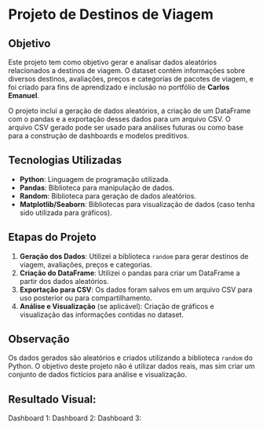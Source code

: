 # Projeto de Destinos de Viagem

## Objetivo
Este projeto tem como objetivo gerar e analisar dados aleatórios relacionados a destinos de viagem. O dataset contém informações sobre diversos destinos, avaliações, preços e categorias de pacotes de viagem, e foi criado para fins de aprendizado e inclusão no portfólio de **Carlos Emanuel**.

O projeto inclui a geração de dados aleatórios, a criação de um DataFrame com o pandas e a exportação desses dados para um arquivo CSV. O arquivo CSV gerado pode ser usado para análises futuras ou como base para a construção de dashboards e modelos preditivos.

## Tecnologias Utilizadas

- **Python**: Linguagem de programação utilizada.
- **Pandas**: Biblioteca para manipulação de dados.
- **Random**: Biblioteca para geração de dados aleatórios.
- **Matplotlib/Seaborn**: Bibliotecas para visualização de dados (caso tenha sido utilizada para gráficos).

## Etapas do Projeto

1. **Geração dos Dados**: Utilizei a biblioteca `random` para gerar destinos de viagem, avaliações, preços e categorias.
2. **Criação do DataFrame**: Utilizei o pandas para criar um DataFrame a partir dos dados aleatórios.
3. **Exportação para CSV**: Os dados foram salvos em um arquivo CSV para uso posterior ou para compartilhamento.
4. **Análise e Visualização** (se aplicável): Criação de gráficos e visualização das informações contidas no dataset.

## Observação
Os dados gerados são aleatórios e criados utilizando a biblioteca `random` do Python. O objetivo deste projeto não é utilizar dados reais, mas sim criar um conjunto de dados fictícios para análise e visualização.

## Resultado Visual:
Dashboard 1: 
Dashboard 2:
Dashboard 3:
